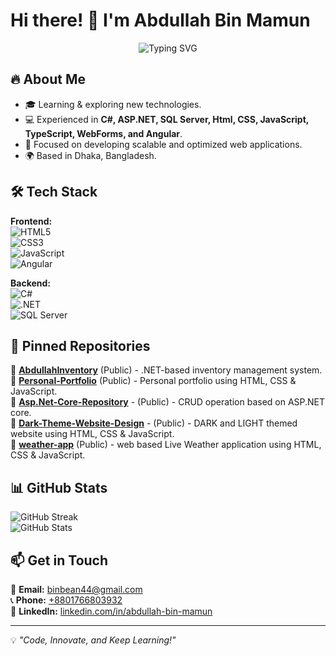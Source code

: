 # Hi there! 👋 I'm Abdullah Bin Mamun  

<p align="center">
  <img src="https://readme-typing-svg.herokuapp.com?font=Fira+Code&duration=3000&pause=1000&color=F75C7E&center=true&vCenter=true&width=500&lines=Passionate+.NET+Developer;Full-Stack+Web+Enthusiast;Building+Scalable+Solutions;Lifelong+Learner+%26+Tech+Explorer;Problem+Solver+%7C+Code+Lover;Turning+Ideas+into+Reality" alt="Typing SVG" />
</p>

## 🔥 About Me  
- 🎓 Learning & exploring new technologies.  
- 💻 Experienced in **C#, ASP.NET, SQL Server, Html, CSS, JavaScript, TypeScript, WebForms, and Angular**.  
- 🎯 Focused on developing scalable and optimized web applications.  
- 🌍 Based in Dhaka, Bangladesh.  

## 🛠️ Tech Stack  
**Frontend:**  
![HTML5](https://img.shields.io/badge/HTML5-%23E34F26.svg?style=flat&logo=html5&logoColor=white)  
![CSS3](https://img.shields.io/badge/CSS3-%231572B6.svg?style=flat&logo=css3&logoColor=white)  
![JavaScript](https://img.shields.io/badge/JavaScript-%23F7DF1E.svg?style=flat&logo=javascript&logoColor=black)  
![Angular](https://img.shields.io/badge/Angular-%23DD0031.svg?style=flat&logo=angular&logoColor=white)  

**Backend:**  
![C#](https://img.shields.io/badge/C%23-%23239120.svg?style=flat&logo=csharp&logoColor=white)  
![.NET](https://img.shields.io/badge/.NET-%235C2D91.svg?style=flat&logo=dotnet&logoColor=white)  
![SQL Server](https://img.shields.io/badge/SQL%20Server-%23CC2927.svg?style=flat&logo=microsoft-sql-server&logoColor=white)  

## 📌 Pinned Repositories  
🔹 [**AbdullahInventory**](https://github.com/BinMamun/abdullahinventory) (Public) - .NET-based inventory management system.  
🔹 [**Personal-Portfolio**](https://github.com/BinMamun/Personal-Portfolio) (Public) - Personal portfolio using HTML, CSS & JavaScript.  
🔹 [**Asp.Net-Core-Repository**](https://github.com/BinMamun/Asp.Net-Core-Repository) - (Public) - CRUD operation based on ASP.NET core.  
🔹 [**Dark-Theme-Website-Design**](https://github.com/BinMamun/Asp.Net-Core-Repository) - (Public) - DARK and LIGHT themed website using HTML, CSS & JavaScript.  
🔹 [**weather-app**](https://github.com/BinMamun/weather-app) (Public) - web based Live Weather application using HTML, CSS & JavaScript.  

## 📊 GitHub Stats  
![GitHub Streak](https://github-readme-streak-stats.herokuapp.com/?user=BinMamun&theme=dark&hide_border=true)  
![GitHub Stats](https://github-readme-stats.vercel.app/api?username=BinMamun&show_icons=true&theme=dark)  

## 📫 Get in Touch  
📧 **Email:** [binbean44@gmail.com](mailto:binbean44@gmail.com)  
📞 **Phone:** [+8801766803932](tel:+8801766803932)  
🔗 **LinkedIn:** [linkedin.com/in/abdullah-bin-mamun](https://www.linkedin.com/in/abdullah-bin-mamun/)  

---  
💡 *"Code, Innovate, and Keep Learning!"*

